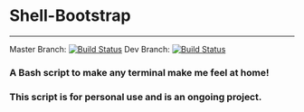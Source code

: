 # Shell-Bootstrap #
---------------

Master Branch: [![Build Status](https://travis-ci.com/TzviZeller/shell-bootstrap.svg?branch=master)](https://travis-ci.com/TzviZeller/shell-bootstrap)  Dev Branch: [![Build Status](https://travis-ci.com/TzviZeller/shell-bootstrap.svg?branch=Dev)](https://travis-ci.com/TzviZeller/shell-bootstrap)

### A Bash script to make any terminal make me feel at home! ###

### This script is for personal use and is an ongoing project. ###